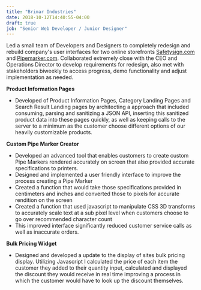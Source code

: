 ```yaml
---
title: "Brimar Industries"
date: 2018-10-12T14:40:55-04:00
draft: true
job: "Senior Web Developer / Junior Designer"
---
```


Led a small team of Developers and Designers to completely redesign and rebuild company's user interfaces  for two online storefronts [Safetysign.com](http://safetysign.com) and [Pipemarker.com](http://pipemarker.com). Collaborated extremely close with the CEO and Operations Director to develop requirements for redesign, also met with stakeholders biweekly to access progress, demo functionality and adjust implementation as needed.

**Product Information Pages**

*	Developed of  Product Information Pages, Category Landing Pages and Search Result Landing pages by architecting a approach that included consuming, parsing and sanitizing a JSON API, inserting this sanitized product data into these pages quickly, as well as keeping calls to the server to a minimum as the customer choose different options of our heavily customizable products.

**Custom Pipe Marker Creator**

*	Developed an advanced tool that enables customers to create custom Pipe Markers rendered accurately on screen that also provided accurate specifications to printers.
*	Designed and implemented a user friendly interface to improve the process creating a Pipe Marker
*	Created a function that would take those specifications provided in centimeters and inches and converted those to pixels for accurate rendition on the screen
*	Created a function that used javascript to manipulate CSS 3D transforms to accurately scale text at a sub pixel level when customers choose to go over recommended character count
*	This improved interface significantly reduced customer service calls as well as inaccurate orders. 

**Bulk Pricing Widget**

*	Designed and developed a update to the display of sites bulk pricing display. Utilizing Javascript I calculated the price of each item the customer they added to their quantity input, calculated and displayed the discount they would receive in real time improving a process in which the customer would have to look up the discount themselves. 

